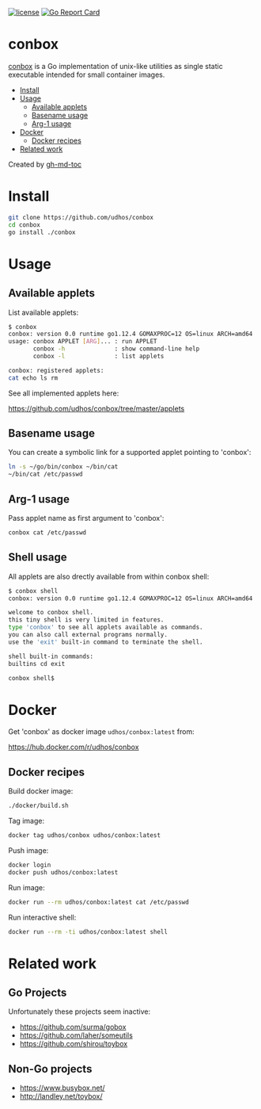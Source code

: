 [![license](http://img.shields.io/badge/license-MIT-blue.svg)](https://github.com/udhos/conbox/blob/master/LICENSE)
[![Go Report Card](https://goreportcard.com/badge/github.com/udhos/conbox)](https://goreportcard.com/report/github.com/udhos/conbox)

# conbox
[conbox](https://github.com/udhos/conbox) is a Go implementation of unix-like utilities as single static executable intended for small container images.

* [Install](#install)
* [Usage](#usage)
  * [Available applets](#available-applets)
  * [Basename usage](#basename-usage)
  * [Arg\-1 usage](#arg-1-usage)
* [Docker](#docker)
  * [Docker recipes](#docker-recipes)
* [Related work](#related-work)

Created by [gh-md-toc](https://github.com/ekalinin/github-markdown-toc.go)

# Install

```bash
git clone https://github.com/udhos/conbox
cd conbox
go install ./conbox
```

# Usage

## Available applets

List available applets:

```bash
$ conbox
conbox: version 0.0 runtime go1.12.4 GOMAXPROC=12 OS=linux ARCH=amd64
usage: conbox APPLET [ARG]... : run APPLET
       conbox -h              : show command-line help
       conbox -l              : list applets

conbox: registered applets:
cat echo ls rm 
```

See all implemented applets here:

https://github.com/udhos/conbox/tree/master/applets

## Basename usage

You can create a symbolic link for a supported applet pointing to 'conbox':

```bash
ln -s ~/go/bin/conbox ~/bin/cat
~/bin/cat /etc/passwd
```

## Arg-1 usage

Pass applet name as first argument to 'conbox':

```bash
conbox cat /etc/passwd
```

## Shell usage

All applets are also drectly available from within conbox shell:

```bash
$ conbox shell
conbox: version 0.0 runtime go1.12.4 GOMAXPROC=12 OS=linux ARCH=amd64

welcome to conbox shell.
this tiny shell is very limited in features.
type 'conbox' to see all applets available as commands.
you can also call external programs normally.
use the 'exit' built-in command to terminate the shell.

shell built-in commands:
builtins cd exit 

conbox shell$ 
```

# Docker

Get 'conbox' as docker image `udhos/conbox:latest` from:

https://hub.docker.com/r/udhos/conbox

## Docker recipes

Build docker image:

```bash
./docker/build.sh
```

Tag image:

```bash
docker tag udhos/conbox udhos/conbox:latest
```

Push image:

```bash
docker login
docker push udhos/conbox:latest
```

Run image:

```bash
docker run --rm udhos/conbox:latest cat /etc/passwd
```

Run interactive shell:

```bash
docker run --rm -ti udhos/conbox:latest shell
```

# Related work

## Go Projects

Unfortunately these projects seem inactive:

- https://github.com/surma/gobox
- https://github.com/laher/someutils
- https://github.com/shirou/toybox

## Non-Go projects

- https://www.busybox.net/
- http://landley.net/toybox/
